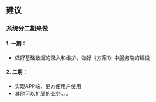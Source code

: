 ## 建议


### 系统分二期来做

#### 1. 一期：
  - 做好基础数据的录入和维护，做好《方案1》中服务端的建设
  
#### 2. 二期：
  - 实现APP端，更方便用户使用
  - 其他可以扩展的业务。。。